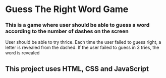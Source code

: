 # Guess The Right Word Game


### This is a game where user should be able to guess a word according to the number of dashes on the screen
User should be able to try thrice. Each time the user failed to guess right, a letter is revealed from the dashed.
If the user failed to guess in 3 tries, the word is revealed


## This project uses HTML, CSS and JavaScript
